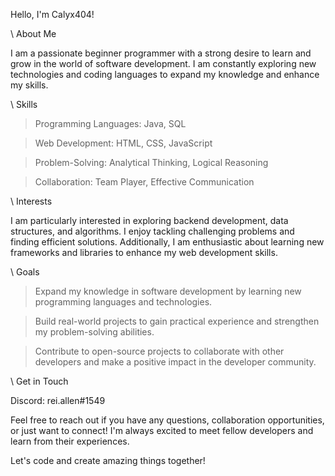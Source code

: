 Hello, I'm Calyx404!


\\ About Me

I am a passionate beginner programmer with a strong desire to learn and grow in the world of software development. I am constantly exploring new technologies and coding languages to expand my knowledge and enhance my skills.


\\ Skills

> Programming Languages: Java, SQL

> Web Development: HTML, CSS, JavaScript

> Problem-Solving: Analytical Thinking, Logical Reasoning

> Collaboration: Team Player, Effective Communication


\\ Interests

I am particularly interested in exploring backend development, data structures, and algorithms. I enjoy tackling challenging problems and finding efficient solutions. Additionally, I am enthusiastic about learning new frameworks and libraries to enhance my web development skills.


\\ Goals

> Expand my knowledge in software development by learning new programming languages and technologies.

> Build real-world projects to gain practical experience and strengthen my problem-solving abilities.

> Contribute to open-source projects to collaborate with other developers and make a positive impact in the developer community.



\\ Get in Touch

Discord: rei.allen#1549


Feel free to reach out if you have any questions, collaboration opportunities, or just want to connect! I'm always excited to meet fellow developers and learn from their experiences.

Let's code and create amazing things together!
